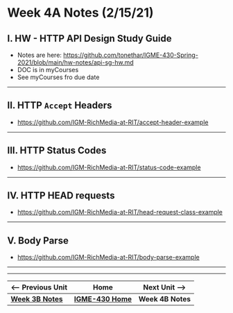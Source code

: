 # Week 4A Notes (2/15/21)

## I. HW - HTTP API Design Study Guide
- Notes are here: https://github.com/tonethar/IGME-430-Spring-2021/blob/main/hw-notes/api-sg-hw.md
- DOC is in myCourses
- See myCourses fro due date

<hr>

## II. HTTP `Accept` Headers
- https://github.com/IGM-RichMedia-at-RIT/accept-header-example

<hr>

## III. HTTP Status Codes
- https://github.com/IGM-RichMedia-at-RIT/status-code-example

<hr>

## IV. HTTP HEAD requests
- https://github.com/IGM-RichMedia-at-RIT/head-request-class-example

<hr>

## V. Body Parse 
- https://github.com/IGM-RichMedia-at-RIT/body-parse-example



<hr><hr>

| <-- Previous Unit | Home | Next Unit -->
| --- | --- | --- 
| [**Week 3B Notes**](3B.md)   |  [**IGME-430 Home**](../README.md) | **Week 4B Notes**
